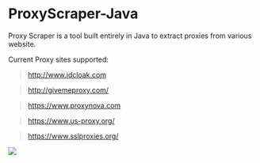 # ProxyScraper-Java
Proxy Scraper is a tool built entirely in Java to extract proxies from various website.

Current Proxy sites supported:
> http://www.idcloak.com

> http://givemeproxy.com/

> https://www.proxynova.com
 
> https://www.us-proxy.org/

> https://www.sslproxies.org/

 ![](http://emma.wtf/strip/ps-java.png)

